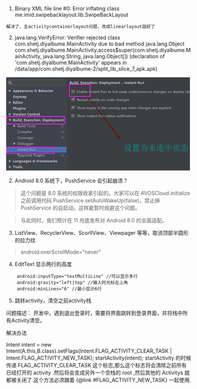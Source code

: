 1. Binary XML file line #0: Error inflating class me.imid.swipebacklayout.lib.SwipeBackLayout

```
解决了，主activitycontainerlayout问题，改成linearlayout就好了
```

2. java.lang.VerifyError: Verifier rejected class com.shetj.diyalbume.MainActivity due to bad method java.lang.Object com.shetj.diyalbume.MainActivity.access$super(com.shetj.diyalbume.MainActivity, java.lang.String, java.lang.Object[]) (declaration of 'com.shetj.diyalbume.MainActivity' appears in /data/app/com.shetj.diyalbume-2/split_lib_slice_7_apk.apk)

![](829069-20170527153651654-1670126881.png)


2. Android 8.0 系统下，PushService 会引起崩溃？

>这个问题是 8.0 系统的权限收紧引起的。大家可以在 AVOSCloud.initialize 之前调用代码 PushService.setAutoWakeUp(false)，禁止掉 PushService 的自启动。这样能暂时规避这个问题。

>与此同时，我们预计在 11 月底发布对 Android 8.0 的全面适配。

3. ListView、RecyclerView、ScorllView、Viewpager 等等，取消顶部半圆形的拉力纹

>android:overScrollMode="never"

4. EditText 显示两行的高度
```
    android:inputType="textMultiLine" //可以显示多行
    android:gravity="left|top" //输入时光标左上角
    android:minLines="6" //最小显示6行
 ```
 5. 跳转activity，清空之前activity栈

 问题描述：
 开发中，遇到退出登录时，需要将界面跳转到登录界面，并将栈中所有Activity清空。

 解决办法

 Intent intent = new Intent(A.this,B.class).setFlags(Intent.FLAG_ACTIVITY_CLEAR_TASK | Intent.FLAG_ACTIVITY_NEW_TASK);
 startActivity(intent);
 startActivity 的时候传递 FLAG_ACTIVITY_CLEAR_TASK 这个标志,那么这个标志将会清除之前所有已经打开的 activity .然后将会变成另外一个空栈的 root ,然后其他的 Activitys 就都被关闭了.这个方法必须跟着 {@link #FLAG_ACTIVITY_NEW_TASK} 一起使用.

